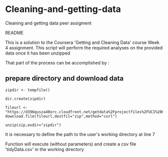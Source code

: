 # Cleaning-and-getting-data
Cleaning and getting data peer assigment

README

This is a solution to the Coursera 'Getting and Cleaning Data' course Week 4 assignment.
This script  will perform the required analyses on the provided data once it has been unzipped 

That part of the process can be accomplished by :

 ## prepare directory and download data
	zipdir <- tempfile()

	dir.create(zipdir)

	fileurl <- "https://d396qusza40orc.cloudfront.net/getdata%2Fprojectfiles%2FUCI%20HAR%20Dataset.zip"
	download.file(fileurl,destfil="zip",method="curl")

	unzip(zip,exdir="zipdir")

It is necessary to define the path to the user's working directory at line 7

Function will execute (without parameters) and create a csv file 'tidyData.csv' in the working directory
